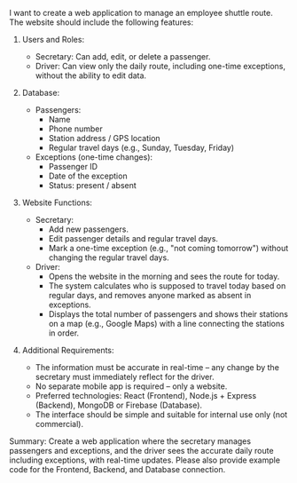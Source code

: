 I want to create a web application to manage an employee shuttle route. The website should include the following features:

1. Users and Roles:
   - Secretary: Can add, edit, or delete a passenger.
   - Driver: Can view only the daily route, including one-time exceptions, without the ability to edit data.

2. Database:
   - Passengers:
     - Name
     - Phone number
     - Station address / GPS location
     - Regular travel days (e.g., Sunday, Tuesday, Friday)
   - Exceptions (one-time changes):
     - Passenger ID
     - Date of the exception
     - Status: present / absent

3. Website Functions:
   - Secretary:
     - Add new passengers.
     - Edit passenger details and regular travel days.
     - Mark a one-time exception (e.g., "not coming tomorrow") without changing the regular travel days.
   - Driver:
     - Opens the website in the morning and sees the route for today.
     - The system calculates who is supposed to travel today based on regular days, and removes anyone marked as absent in exceptions.
     - Displays the total number of passengers and shows their stations on a map (e.g., Google Maps) with a line connecting the stations in order.

4. Additional Requirements:
   - The information must be accurate in real-time – any change by the secretary must immediately reflect for the driver.
   - No separate mobile app is required – only a website.
   - Preferred technologies: React (Frontend), Node.js + Express (Backend), MongoDB or Firebase (Database).
   - The interface should be simple and suitable for internal use only (not commercial).

Summary:
Create a web application where the secretary manages passengers and exceptions, and the driver sees the accurate daily route including exceptions, with real-time updates. Please also provide example code for the Frontend, Backend, and Database connection.
